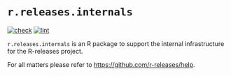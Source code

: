 # `r.releases.internals`

[![check](https://github.com/r-releases/r.releases.internals/actions/workflows/check.yaml/badge.svg)](https://github.com/r-releases/r.releases.internals/actions?query=workflow%3Acheck)
[![lint](https://github.com/r-releases/r.releases.internals/actions/workflows/lint.yaml/badge.svg)](https://github.com/r-releases/r.releases.internals/actions?query=workflow%3Alint)

`r.releases.internals` is an R package to support the internal infrastructure for the R-releases project.

For all matters please refer to https://github.com/r-releases/help.
